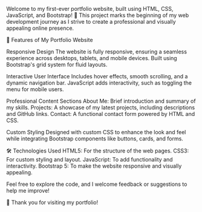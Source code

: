 Welcome to my first-ever portfolio website, built using HTML, CSS, JavaScript, and Bootstrap! 🚀 This project marks the beginning of my web development journey as I strive to create a professional and visually appealing online presence.

🚀 Features of My Portfolio Website

Responsive Design
  The website is fully responsive, ensuring a seamless experience across desktops, tablets, and mobile devices.
  Built using Bootstrap's grid system for fluid layouts.

Interactive User Interface
  Includes hover effects, smooth scrolling, and a dynamic navigation bar.
  JavaScript adds interactivity, such as toggling the menu for mobile users.

Professional Content Sections
  About Me: Brief introduction and summary of my skills.
  Projects: A showcase of my latest projects, including descriptions and GitHub links.
  Contact: A functional contact form powered by HTML and CSS.

Custom Styling
  Designed with custom CSS to enhance the look and feel while integrating Bootstrap components like buttons, cards, and forms.

🛠️ Technologies Used
  HTML5: For the structure of the web pages.
  CSS3: For custom styling and layout.
  JavaScript: To add functionality and interactivity.
  Bootstrap 5: To make the website responsive and visually appealing.

  
 Feel free to explore the code, and I welcome feedback or suggestions to help me improve!

🎉 Thank you for visiting my portfolio!
